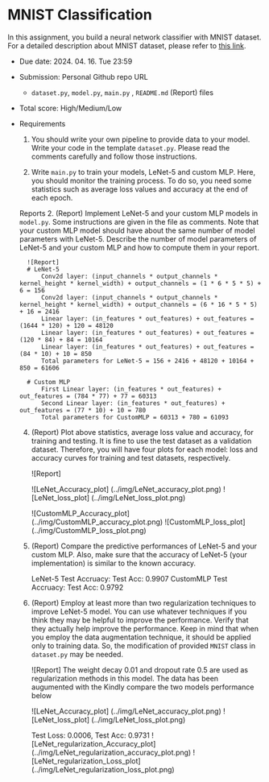 # MNIST Classification

In this assignment, you build a neural network classifier with MNIST dataset. For a detailed description about MNIST dataset, please refer to [this link](http://yann.lecun.com/exdb/mnist/).

- Due date: 2024. 04. 16. Tue 23:59
- Submission: Personal Github repo URL
    - `dataset.py`, `model.py`, `main.py` , `README.md` (Report) files
- Total score: High/Medium/Low
- Requirements
    1. You should write your own pipeline to provide data to your model. 
        Write your code in the template `dataset.py`. 
        Please read the comments carefully and follow those instructions.
    

    3. Write `main.py` to train your models, LeNet-5 and custom MLP. Here, you should monitor the training process. 
    To do so, you need some statistics such as average loss values and accuracy at the end of each epoch.
    
    Reports
    2. (Report) Implement LeNet-5 and your custom MLP models in `model.py`. 
        Some instructions are given in the file as comments. Note that your custom MLP 
        model should have about the same number of model parameters with LeNet-5. 
        Describe the number of model parameters of LeNet-5 and your custom MLP and how to compute them in your report.
        
        ![Report]
        # LeNet-5
            Conv2d layer: (input_channels * output_channels * kernel_height * kernel_width) + output_channels = (1 * 6 * 5 * 5) + 6 = 156
            Conv2d layer: (input_channels * output_channels * kernel_height * kernel_width) + output_channels = (6 * 16 * 5 * 5) + 16 = 2416
            Linear layer: (in_features * out_features) + out_features = (1644 * 120) + 120 = 48120
            Linear layer: (in_features * out_features) + out_features = (120 * 84) + 84 = 10164
            Linear layer: (in_features * out_features) + out_features = (84 * 10) + 10 = 850
            Total parameters for LeNet-5 = 156 + 2416 + 48120 + 10164 + 850 = 61606
        
        # Custom MLP
            First Linear layer: (in_features * out_features) + out_features = (784 * 77) + 77 = 60313
            Second Linear layer: (in_features * out_features) + out_features = (77 * 10) + 10 = 780
            Total parameters for CustomMLP = 60313 + 780 = 61093
    
    4. (Report) Plot above statistics, average loss value and accuracy, for training and testing. 
        It is fine to use the test dataset as a validation dataset. 
        Therefore, you will have four plots for each model: loss and accuracy curves for training and test datasets, respectively.
        
        ![Report]
        
        ![LeNet_Accuracy_plot] (../img/LeNet_accuracy_plot.png)
        ![LeNet_loss_plot] (../img/LeNet_loss_plot.png)
        
        
        ![CustomMLP_Accuracy_plot] (../img/CustomMLP_accuracy_plot.png)
        ![CustomMLP_loss_plot] (../img/CustomMLP_loss_plot.png)
        
    5. (Report) Compare the predictive performances of LeNet-5 and your custom MLP. 
        Also, make sure that the accuracy of LeNet-5 (your implementation) is similar to the known accuracy. 
        
        LeNet-5 Test Accruacy: Test Acc: 0.9907
        CustomMLP Test Accruacy: Test Acc: 0.9792
        
        
    6. (Report) Employ at least more than two regularization techniques to improve LeNet-5 model. 
        You can use whatever techniques if you think they may be helpful to improve the performance. 
        Verify that they actually help improve the performance. 
        Keep in mind that when you employ the data augmentation technique, 
        it should be applied only to training data. So, the modification of provided `MNIST` class in `dataset.py` may be needed.
        
        ![Report]
        The weight decay 0.01 and dropout rate 0.5 are used as regularization methods in this model. 
        The data has been augumented with the 
        Kindly compare the two models performance below
        
        ![LeNet_Accuracy_plot] (../img/LeNet_accuracy_plot.png)
        ![LeNet_loss_plot] (../img/LeNet_loss_plot.png)
        
        Test Loss: 0.0006, Test Acc: 0.9731
        ![LeNet_regularization_Accuracy_plot] (../img/LeNet_regularization_accuracy_plot.png)
        ![LeNet_regularization_Loss_plot] (../img/LeNet_regularization_loss_plot.png)